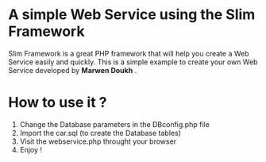 
# A simple Web Service using the Slim Framework

Slim Framework is a great PHP framework that will help you create a Web Service easily and quickly. This is a simple example to create your own Web Service developed by **Marwen Doukh** .

# How to use it ?

1. Change the Database parameters in the DBconfig.php file
2. Import the car.sql (to create the Database tables)
3. Visit the webservice.php throught your browser
4. Enjoy !


